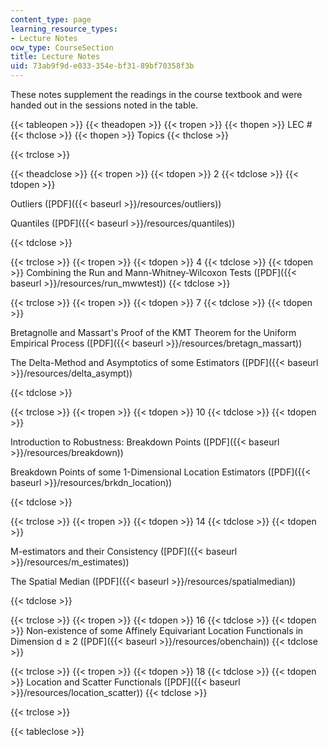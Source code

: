 ```yaml
---
content_type: page
learning_resource_types:
- Lecture Notes
ocw_type: CourseSection
title: Lecture Notes
uid: 73ab9f9d-e033-354e-bf31-89bf70358f3b
---
```


These notes supplement the readings in the course textbook and were handed out in the sessions noted in the table.

{{< tableopen >}}
{{< theadopen >}}
{{< tropen >}}
{{< thopen >}}
LEC #
{{< thclose >}}
{{< thopen >}}
Topics
{{< thclose >}}

{{< trclose >}}

{{< theadclose >}}
{{< tropen >}}
{{< tdopen >}}
2
{{< tdclose >}}
{{< tdopen >}}


Outliers ([PDF]({{< baseurl >}}/resources/outliers))

Quantiles ([PDF]({{< baseurl >}}/resources/quantiles))


{{< tdclose >}}

{{< trclose >}}
{{< tropen >}}
{{< tdopen >}}
4
{{< tdclose >}}
{{< tdopen >}}
Combining the Run and Mann-Whitney-Wilcoxon Tests ([PDF]({{< baseurl >}}/resources/run_mwwtest))
{{< tdclose >}}

{{< trclose >}}
{{< tropen >}}
{{< tdopen >}}
7
{{< tdclose >}}
{{< tdopen >}}


Bretagnolle and Massart's Proof of the KMT Theorem for the Uniform Empirical Process ([PDF]({{< baseurl >}}/resources/bretagn_massart))

The Delta-Method and Asymptotics of some Estimators ([PDF]({{< baseurl >}}/resources/delta_asympt))


{{< tdclose >}}

{{< trclose >}}
{{< tropen >}}
{{< tdopen >}}
10
{{< tdclose >}}
{{< tdopen >}}


Introduction to Robustness: Breakdown Points ([PDF]({{< baseurl >}}/resources/breakdown))

Breakdown Points of some 1-Dimensional Location Estimators ([PDF]({{< baseurl >}}/resources/brkdn_location))


{{< tdclose >}}

{{< trclose >}}
{{< tropen >}}
{{< tdopen >}}
14
{{< tdclose >}}
{{< tdopen >}}


M-estimators and their Consistency ([PDF]({{< baseurl >}}/resources/m_estimates))

The Spatial Median ([PDF]({{< baseurl >}}/resources/spatialmedian))


{{< tdclose >}}

{{< trclose >}}
{{< tropen >}}
{{< tdopen >}}
16
{{< tdclose >}}
{{< tdopen >}}
Non-existence of some Affinely Equivariant Location Functionals in Dimension d ≥ 2 ([PDF]({{< baseurl >}}/resources/obenchain))
{{< tdclose >}}

{{< trclose >}}
{{< tropen >}}
{{< tdopen >}}
18
{{< tdclose >}}
{{< tdopen >}}
Location and Scatter Functionals ([PDF]({{< baseurl >}}/resources/location_scatter))
{{< tdclose >}}

{{< trclose >}}

{{< tableclose >}}